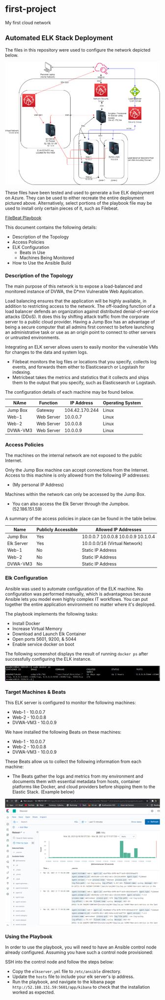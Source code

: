 # first-project
My first cloud network
## Automated ELK Stack Deployment

The files in this repository were used to configure the network depicted below.

![alt text](Images/Elk_stack_HW12_topology.png)

These files have been tested and used to generate a live ELK deployment on Azure. They can be used to either recreate the entire deployment pictured above. Alternatively, select portions of the playbook file may be used to install only certain pieces of it, such as Filebeat.

[FileBeat Playbook](Ansible/filebeat-playbook.yml)

This document contains the following details:
- Description of the Topology
- Access Policies
- ELK Configuration
  - Beats in Use
  - Machines Being Monitored
- How to Use the Ansible Build


### Description of the Topology

The main purpose of this network is to expose a load-balanced and monitored instance of DVWA, the D*mn Vulnerable Web Application.

Load balancing ensures that the application will be highly available, in addition to restricting access to the network. The off-loading function of a load balancer defends an organization against distributed denial-of-service attacks (DDoS). It does this by shifting attack traffic from the corporate server to a public cloud provider. Having a Jump Box has an advantage of being a secure computer that all admins first connect to before launching an administrative task or use as an origin point to connect to other servers or untrusted environments.

Integrating an ELK server allows users to easily monitor the vulnerable VMs for changes to the data and system logs.
- Filebeat monitors the log files or locations that you specify, collects log events, and forwards them either to Elasticsearch or Logstash for indexing.
- Metricbeat takes the metrics and statistics that it collects and ships them to the output that you specify, such as Elasticsearch or Logstash.

The configuration details of each machine may be found below.

| NAme     | Function   | IP Address     | Operating System |
|----------|------------|----------------|------------------|
| Jump Box | Gateway    | 104.42.170.244 | Linux            |
| Web-1    | Web Server | 10.0.0.7       | Linux            |
| Web-2    | Web Server | 10.0.0.8       | Linux            |
| DVWA-VM3 | Web Server | 10.0.0.9       | Linux            |


### Access Policies

The machines on the internal network are not exposed to the public Internet. 

Only the Jump Box machine can accept connections from the Internet. Access to this machine is only allowed from the following IP addresses:
- (My personal IP Address)

Machines within the network can only be accessed by the Jump Box.
- You can also access the Elk Server through the Jumpbox. (52.186.151.59)

A summary of the access policies in place can be found in the table below.

| Name       | Publicly Accessible | Allowed IP Addresses                  |
|------------|---------------------|---------------------------------------|
| Jump Box   | Yes                 | 10.0.0.7 10.0.0.8 10.0.0.9 10.1.0.4   |
| Elk Server | Yes                 | 10.0.0.0/16 (Virtual Network)         |
| Web-1      | No                  | Static IP Address                     |
| Web-2      | No                  | Static IP Address                     |
| DVWA-VM3   | No                  | Static IP Address                     |

### Elk Configuration

Ansible was used to automate configuration of the ELK machine. No configuration was performed manually, which is advantageous because Ansible lets you model even highly complex IT workflows. You can put together the entire application environment no matter where it's deployed.

The playbook implements the following tasks:
- Install Docker
- Increase Virtual Memory
- Download and Launch Elk Container
- Open ports 5601, 9200, & 5044
- Enable service docker on boot

The following screenshot displays the result of running `docker ps` after successfully configuring the ELK instance.

![alt text](Images/Docker_ps.PNG)

### Target Machines & Beats
This ELK server is configured to monitor the following machines:
- Web-1 - 10.0.0.7
- Web-2 - 10.0.0.8
- DVWA-VM3 - 10.0.0.9

We have installed the following Beats on these machines:
- Web-1 - 10.0.0.7
- Web-2 - 10.0.0.8
- DVWA-VM3 - 10.0.0.9

These Beats allow us to collect the following information from each machine:
- The Beats gather the logs and metrics from my environment and documents them with essential metadata from hosts, container platforms like Docker, and cloud providers before shipping them to the Elastic Stack. (Example below)

![Image of the Kibana interface](Images/Metric_beats_running.PNG)

### Using the Playbook
In order to use the playbook, you will need to have an Ansible control node already configured. Assuming you have such a control node provisioned: 

SSH into the control node and follow the steps below:
- Copy the `elkserver.yml` file to `/etc/ansible` directory.
- Update the `hosts` file to include your elk server's ip address.
- Run the playbook, and navigate to the kibana page `http://52.188.151.59:5601/app/kibana` to check that the installation worked as expected.
